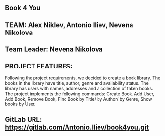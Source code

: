 ## Book 4 You

## TEAM: Alex Niklev, Antonio Iliev, Nevena Nikolova
## Team Leader: Nevena Nikolova

## PROJECT FEATURES:
Following the project requirements, we decided to create a book library. 
The books in the library have title, author, genre and availability status. The library has users with names, addresses and a collection of taken books. The project implements the following commands: Create Book, Add User, Add Book, Remove Book, Find Book by Title/ by Author/ by Genre, Show books by User.

## GitLab URL: https://gitlab.com/Antonio.Iliev/book4you.git 


